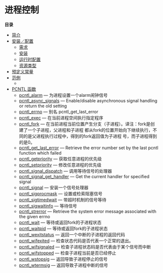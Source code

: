 进程控制
========

**目录**

-   [简介](/intro/pcntl.html)
-   [安装／配置](/pcntl/setup.html)
    -   [需求](/pcntl/setup.html#需求)
    -   [安装](/pcntl/setup.html#安装)
    -   [运行时配置](/pcntl/setup.html#运行时配置)
    -   [资源类型](/pcntl/setup.html#资源类型)
-   [预定义常量](/pcntl/constants.html)
-   [范例](/pcntl/examples.html)
    -   [](/pcntl/examples.html#)
-   [PCNTL 函数](/ref/pcntl.html)
    -   [pcntl\_alarm](/ref/pcntl.html#pcntl_alarm) —
        为进程设置一个alarm闹钟信号
    -   [pcntl\_async\_signals](/ref/pcntl.html#pcntl_async_signals) —
        Enable/disable asynchronous signal handling or return the old
        setting
    -   [pcntl\_errno](/ref/pcntl.html#pcntl_errno) — 别名
        pcntl\_get\_last\_error
    -   [pcntl\_exec](/ref/pcntl.html#pcntl_exec) —
        在当前进程空间执行指定程序
    -   [pcntl\_fork](/ref/pcntl.html#pcntl_fork) —
        在当前进程当前位置产生分支（子进程）。译注：fork是创建了一个子进程，父进程和子进程
        都从fork的位置开始向下继续执行，不同的是父进程执行过程中，得到的fork返回值为子进程
        号，而子进程得到的是0。
    -   [pcntl\_get\_last\_error](/ref/pcntl.html#pcntl_get_last_error)
        — Retrieve the error number set by the last pcntl function which
        failed
    -   [pcntl\_getpriority](/ref/pcntl.html#pcntl_getpriority) —
        获取任意进程的优先级
    -   [pcntl\_setpriority](/ref/pcntl.html#pcntl_setpriority) —
        修改任意进程的优先级
    -   [pcntl\_signal\_dispatch](/ref/pcntl.html#pcntl_signal_dispatch)
        — 调用等待信号的处理器
    -   [pcntl\_signal\_get\_handler](/ref/pcntl.html#pcntl_signal_get_handler)
        — Get the current handler for specified signal
    -   [pcntl\_signal](/ref/pcntl.html#pcntl_signal) —
        安装一个信号处理器
    -   [pcntl\_sigprocmask](/ref/pcntl.html#pcntl_sigprocmask) —
        设置或检索阻塞信号
    -   [pcntl\_sigtimedwait](/ref/pcntl.html#pcntl_sigtimedwait) —
        带超时机制的信号等待
    -   [pcntl\_sigwaitinfo](/ref/pcntl.html#pcntl_sigwaitinfo) —
        等待信号
    -   [pcntl\_strerror](/ref/pcntl.html#pcntl_strerror) — Retrieve the
        system error message associated with the given errno
    -   [pcntl\_wait](/ref/pcntl.html#pcntl_wait) —
        等待或返回fork的子进程状态
    -   [pcntl\_waitpid](/ref/pcntl.html#pcntl_waitpid) —
        等待或返回fork的子进程状态
    -   [pcntl\_wexitstatus](/ref/pcntl.html#pcntl_wexitstatus) —
        返回一个中断的子进程的返回代码
    -   [pcntl\_wifexited](/ref/pcntl.html#pcntl_wifexited) —
        检查状态代码是否代表一个正常的退出。
    -   [pcntl\_wifsignaled](/ref/pcntl.html#pcntl_wifsignaled) —
        检查子进程状态码是否代表由于某个信号而中断
    -   [pcntl\_wifstopped](/ref/pcntl.html#pcntl_wifstopped) —
        检查子进程当前是否已经停止
    -   [pcntl\_wstopsig](/ref/pcntl.html#pcntl_wstopsig) —
        返回导致子进程停止的信号
    -   [pcntl\_wtermsig](/ref/pcntl.html#pcntl_wtermsig) —
        返回导致子进程中断的信号
